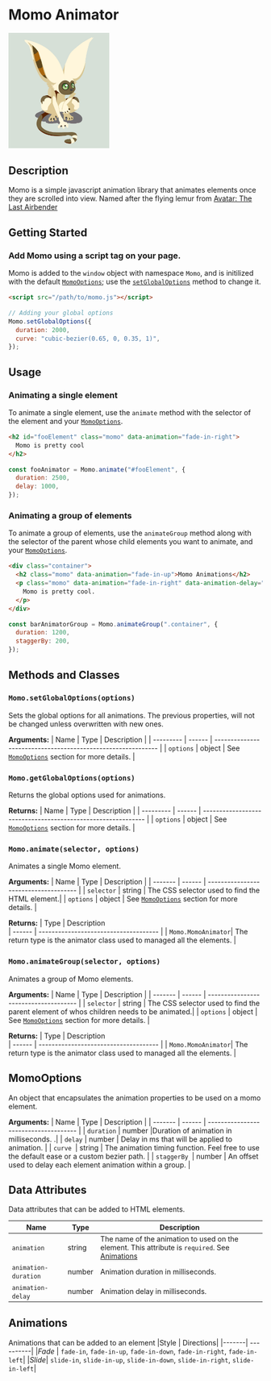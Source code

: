 # Momo Animator

<img src="momo-image.png" style="width: 200px; margin: 0 auto"></img>

## Description

Momo is a simple javascript animation library that animates elements once they are scrolled into view. Named after the flying lemur from [Avatar: The Last Airbender](https://en.wikipedia.org/wiki/Avatar:_The_Last_Airbender)

## Getting Started

### Add Momo using a script tag on your page.

Momo is added to the `window` object with namespace `Momo`, and is initilized with the default [`MomoOptions`](#momo-options); use the [`setGlobalOptions`](#momo-setGlobalOptions) method to change it.

```html
<script src="/path/to/momo.js"></script>
```

```javascript
// Adding your global options
Momo.setGlobalOptions({
  duration: 2000,
  curve: "cubic-bezier(0.65, 0, 0.35, 1)",
});
```

## Usage

### Animating a single element

To animate a single element, use the `animate` method with the selector of the element and your [`MomoOptions`](#momo-options).

```html
<h2 id="fooElement" class="momo" data-animation="fade-in-right">
  Momo is pretty cool
</h2>
```

```js
const fooAnimator = Momo.animate("#fooElement", {
  duration: 2500,
  delay: 1000,
});
```

### Animating a group of elements

To animate a group of elements, use the `animateGroup` method along with the selector of the parent whose child elements you want to animate, and your [`MomoOptions`](#momo-options).

```html
<div class="container">
  <h2 class="momo" data-animation="fade-in-up">Momo Animations</h2>
  <p class="momo" data-animation="fade-in-right" data-animation-delay="800">
    Momo is pretty cool.
  </p>
</div>
```

```js
const barAnimatorGroup = Momo.animateGroup(".container", {
  duration: 1200,
  staggerBy: 200,
});
```

## Methods and Classes

### `Momo.setGlobalOptions(options)` <a name="momo-setGlobalOptions"></a>

Sets the global options for all animations. The previous properties, will not be changed unless overwritten with new ones.

**Arguments:**
| Name | Type | Description |
| --------- | ------ | ------------------------------------------------------------ |
| `options` | object | See [`MomoOptions`](#momo-options) section for more details. |

### `Momo.getGlobalOptions(options)`

Returns the global options used for animations.

**Returns:**
| Name | Type | Description |
| --------- | ------ | ------------------------------------------------------------ |
| `options` | object | See [`MomoOptions`](#momo-options) section for more details. |

### `Momo.animate(selector, options)`

Animates a single Momo element.

**Arguments:**
| Name | Type | Description |
| ------- | ------ | ------------------------------------- |
| `selector` | string | The CSS selector used to find the HTML element.|
| `options` | object | See [`MomoOptions`](#momo-options) section for more details. |

**Returns:**
| Type | Description  
| ------ | ------------------------------------- |
| `Momo.MomoAnimator`| The return type is the animator class used to managed all the elements. |

### `Momo.animateGroup(selector, options)`

Animates a group of Momo elements.

**Arguments:**
| Name | Type | Description |
| ------- | ------ | ------------------------------------- |
| `selector` | string | The CSS selector used to find the parent element of whos children needs to be animated.|
| `options` | object | See [`MomoOptions`](#momo-options) section for more details. |

**Returns:**
| Type | Description  
| ------ | ------------------------------------- |
| `Momo.MomoAnimator`| The return type is the animator class used to managed all the elements. |

## MomoOptions <a name="momo-options"></a>

An object that encapsulates the animation properties to be used on a momo element.

**Arguments:**
| Name | Type | Description |
| ------- | ------ | ------------------------------------- |
| `duration` | number |Duration of animation in milliseconds. .|
| `delay` | number | Delay in ms that will be applied to animation. |
| `curve `| string | The animation timing function. Feel free to use the default ease or a custom bezier path. |
| `staggerBy `| number | An offset used to delay each element animation within a group. |

## Data Attributes

Data attributes that can be added to HTML elements.

| Name                 | Type   | Description                                                                                                   |
| -------------------- | ------ | ------------------------------------------------------------------------------------------------------------- |
| `animation`          | string | The name of the animation to used on the element. This attribute is `required`. See [Animations](#animations) |
| `animation-duration` | number | Animation duration in milliseconds.                                                                           |
| `animation-delay`    | number | Animation delay in milliseconds.                                                                              |

## Animations <a name="animations"></a>

Animations that can be added to an element
|Style | Directions|
|-------| ----------|
|_Fade_ | `fade-in`, `fade-in-up`, `fade-in-down`, `fade-in-right`, `fade-in-left`|
|_Slide_| `slide-in`, `slide-in-up`, `slide-in-down`, `slide-in-right`, `slide-in-left`|
